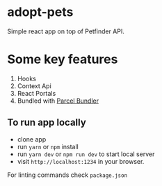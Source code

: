 # adopt-pets

Simple react app on top of Petfinder API.

# Some key features
1. Hooks
2. Context Api
3. React Portals
4. Bundled with [Parcel Bundler](https://github.com/parcel-bundler/parcel)

## To run app locally
 - clone app
 - run `yarn` or `npm` install
 - run `yarn dev` or `npm run dev` to start local server
 - visit `http://localhost:1234` in your browser.
 
For linting commands check `package.json`
